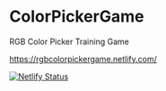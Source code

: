 # ColorPickerGame

RGB Color Picker Training Game

<https://rgbcolorpickergame.netlify.com/>

[![Netlify Status](https://api.netlify.com/api/v1/badges/8089deb4-801d-400f-a43d-d27b0991e458/deploy-status)](https://app.netlify.com/sites/rgbcolorpickergame/deploys)
